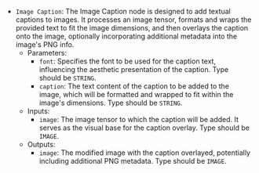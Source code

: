 - `Image Caption`: The Image Caption node is designed to add textual captions to images. It processes an image tensor, formats and wraps the provided text to fit the image dimensions, and then overlays the caption onto the image, optionally incorporating additional metadata into the image's PNG info.
    - Parameters:
        - `font`: Specifies the font to be used for the caption text, influencing the aesthetic presentation of the caption. Type should be `STRING`.
        - `caption`: The text content of the caption to be added to the image, which will be formatted and wrapped to fit within the image's dimensions. Type should be `STRING`.
    - Inputs:
        - `image`: The image tensor to which the caption will be added. It serves as the visual base for the caption overlay. Type should be `IMAGE`.
    - Outputs:
        - `image`: The modified image with the caption overlayed, potentially including additional PNG metadata. Type should be `IMAGE`.
